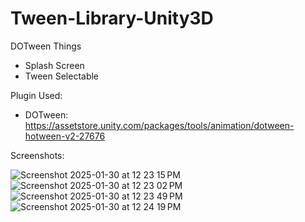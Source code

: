 # Tween-Library-Unity3D
DOTween Things
- Splash Screen
- Tween Selectable

Plugin Used:
- DOTween: https://assetstore.unity.com/packages/tools/animation/dotween-hotween-v2-27676

Screenshots:

![Screenshot 2025-01-30 at 12 23 15 PM](https://github.com/user-attachments/assets/08b9a33e-b0e1-48e4-802f-a5a021b42966)
![Screenshot 2025-01-30 at 12 23 02 PM](https://github.com/user-attachments/assets/b414e99d-324f-48c4-b940-6846ebbda1d1)
![Screenshot 2025-01-30 at 12 23 49 PM](https://github.com/user-attachments/assets/ef3edab8-c874-43b0-996d-178b9f408799)
![Screenshot 2025-01-30 at 12 24 19 PM](https://github.com/user-attachments/assets/caec5bef-3081-473b-a5bc-1043a910be33)

